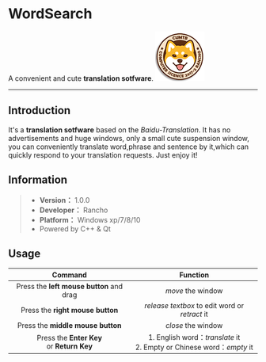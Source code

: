 # WordSearch

A convenient and cute **translation sotfware**.
![](/img/UI.png)

***
## Introduction
It's a **translation sotfware** based on the *Baidu-Translation*. 
It has no advertisements and huge windows, only a small cute suspension window, you can conveniently translate word,phrase and sentence by it,which can quickly respond to your translation requests.
Just enjoy it!


## Information

> * **Version：** 1.0.0
> * **Developer：** Rancho
> * **Platform：** Windows xp/7/8/10
> * Powered by C++ & Qt

## Usage
  
|Command |Function
|:-:|:-:
|Press the **left mouse button** and drag | *move* the window
|Press the **right mouse button** | *release textbox* to edit word or *retract* it  
|Press the **middle mouse button** | *close* the window
|Press the **Enter Key** <br>or **Return Key**| 1. English word：*translate* it<br>2. Empty or Chinese word：*empty* it
	

